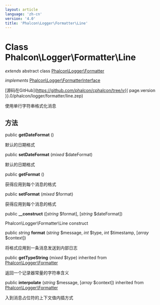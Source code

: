```yaml
---
layout: article
language: 'zh-cn'
version: '4.0'
title: 'Phalcon\Logger\Formatter\Line'
---
```

# Class **Phalcon\Logger\Formatter\Line**

*extends* abstract class [Phalcon\Logger\Formatter](Phalcon_Logger_Formatter)

*implements* [Phalcon\Logger\FormatterInterface](Phalcon_Logger_FormatterInterface)

[源码在GitHub](https://github.com/phalcon/cphalcon/tree/v{{ page.version }}.0/phalcon/logger/formatter/line.zep)

使用单行字符串格式化消息

## 方法

public **getDateFormat** ()

默认的日期格式

public **setDateFormat** (*mixed* $dateFormat)

默认的日期格式

public **getFormat** ()

获得应用到每个消息的格式

public **setFormat** (*mixed* $format)

获得应用到每个消息的格式

public **__construct** ([*string* $format], [*string* $dateFormat])

Phalcon\Logger\Formatter\Line construct

public *string* **format** (*string* $message, *int* $type, *int* $timestamp, [*array* $context])

将格式应用到一条消息发送到内部日志

public **getTypeString** (*mixed* $type) inherited from [Phalcon\Logger\Formatter](Phalcon_Logger_Formatter)

返回一个记录器常量的字符串含义

public **interpolate** (*string* $message, [*array* $context]) inherited from [Phalcon\Logger\Formatter](Phalcon_Logger_Formatter)

入到消息占位符的上下文值内插方式
